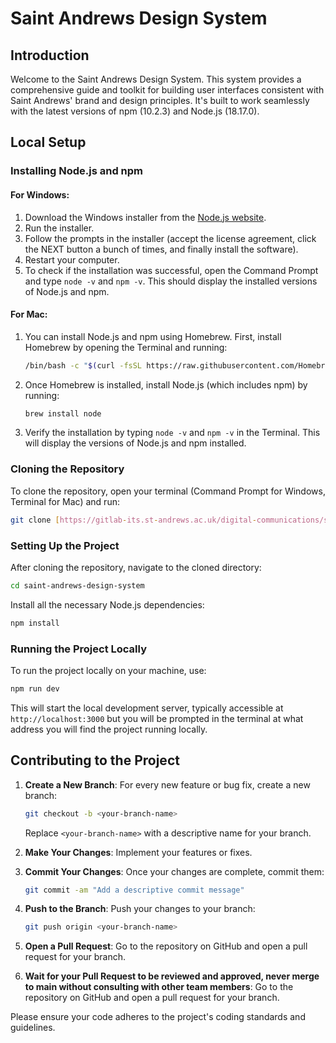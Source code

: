 # Saint Andrews Design System

## Introduction

Welcome to the Saint Andrews Design System. This system provides a comprehensive guide and toolkit for building user interfaces consistent with Saint Andrews' brand and design principles. It's built to work seamlessly with the latest versions of npm (10.2.3) and Node.js (18.17.0).

## Local Setup

### Installing Node.js and npm

#### For Windows:

1. Download the Windows installer from the [Node.js website](https://nodejs.org/).
2. Run the installer.
3. Follow the prompts in the installer (accept the license agreement, click the NEXT button a bunch of times, and finally install the software).
4. Restart your computer.
5. To check if the installation was successful, open the Command Prompt and type `node -v` and `npm -v`. This should display the installed versions of Node.js and npm.

#### For Mac:

1. You can install Node.js and npm using Homebrew. First, install Homebrew by opening the Terminal and running:

   ```bash
   /bin/bash -c "$(curl -fsSL https://raw.githubusercontent.com/Homebrew/install/HEAD/install.sh)"
   ```

2. Once Homebrew is installed, install Node.js (which includes npm) by running:

   ```bash
   brew install node
   ```

3. Verify the installation by typing `node -v` and `npm -v` in the Terminal. This will display the versions of Node.js and npm installed.

### Cloning the Repository

To clone the repository, open your terminal (Command Prompt for Windows, Terminal for Mac) and run:

```bash
git clone [https://gitlab-its.st-andrews.ac.uk/digital-communications/standards/standards-design-system.git]
```

### Setting Up the Project

After cloning the repository, navigate to the cloned directory:

```bash
cd saint-andrews-design-system
```

Install all the necessary Node.js dependencies:

```bash
npm install
```

### Running the Project Locally

To run the project locally on your machine, use:

```bash
npm run dev
```

This will start the local development server, typically accessible at `http://localhost:3000` but you will be prompted in the terminal at what address you will find the project running locally.

## Contributing to the Project

1. **Create a New Branch**: For every new feature or bug fix, create a new branch:

   ```bash
   git checkout -b <your-branch-name>
   ```

   Replace `<your-branch-name>` with a descriptive name for your branch.

2. **Make Your Changes**: Implement your features or fixes.

3. **Commit Your Changes**: Once your changes are complete, commit them:

   ```bash
   git commit -am "Add a descriptive commit message"
   ```

4. **Push to the Branch**: Push your changes to your branch:

   ```bash
   git push origin <your-branch-name>
   ```

5. **Open a Pull Request**: Go to the repository on GitHub and open a pull request for your branch.

6. **Wait for your Pull Request to be reviewed and approved, never merge to main without consulting with other team members**: Go to the repository on GitHub and open a pull request for your branch.

Please ensure your code adheres to the project's coding standards and guidelines.
